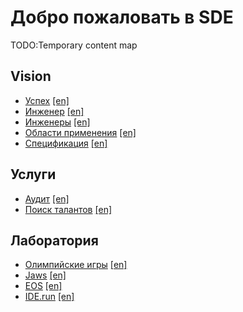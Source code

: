 # Добро пожаловать в SDE

TODO:Temporary content map

## Vision
* [Успех](/ru/vision/success) [[en]](/vision/success)
* [Инженер](/ru/vision/engineer) [[en]](/vision/engineer)
* [Инженеры](/ru/vision/engineers) [[en]](/vision/engineers)
* [Области применения](/ru/vision/domains) [[en]](/vision/domains)
* [Спецификация](/ru/vision/specification) [[en]](/vision/specification)

## Услуги
* [Аудит](/ru/services/audit) [[en]](/services/audit)
* [Поиск талантов](/ru/services/talent-hunt) [[en]](/services/talent-hunt)

## Лаборатория
* [Олимпийские игры](/ru/labs/olympic-games) [[en]](/labs/olympic-games)
* [Jaws](/ru/labs/jaws) [[en]](/labs/jaws)
* [EOS](/ru/labs/eos) [[en]](/labs/eos)
* [IDE.run](/ru/labs/ide) [[en]](/labs/ide)
